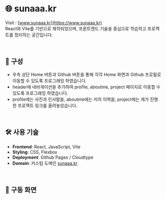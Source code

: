 # 🌐 sunaaa.kr

Visit : [www.sunaaa.kr](https://www.sunaaa.kr) <br>
React와 Vite를 기반으로 제작되었으며, 프론트엔드 기술을 중심으로 학습하고 프로젝트를 정리하는 공간입니다.

<br>

## 📌 구성

- 우측 상단 Home 버튼과 Github 버튼을 통해 각각 Home 화면과 Github 프로필로 이동할 수 있도록 프로그래밍 하였습니다.
- header에 네비게이션을 추가하여 profile, aboutme, project 페이지로 이동할 수 있도록 프로그래밍 하였습니다.
- profile에는 사진과 인사말을, aboutme에는 저의 이력을, project에는 제가 진행한 프로젝트 링크를 올려놓았습니다.

<br>

## 🛠️ 사용 기술

- **Frontend**: React, JavaScript, Vite
- **Styling**: CSS, Flexbox
- **Deployment**: Github Pages / Cloudtype  
- **Domain**: 커스텀 도메인 [sunaaa.kr](https://www.sunaaa.kr)

<br>

## 📂 구동 화면


